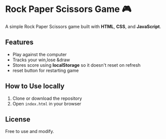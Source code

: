 # Rock Paper Scissors Game 🎮

A simple Rock Paper Scissors game built with **HTML**, **CSS**, and **JavaScript**.

## Features

- Play against the computer
- Tracks your win,lose &draw
- Stores score using **localStorage** so it doesn't reset on refresh
- reset button for restarting game

## How to Use locally

1. Clone or download the repository
2. Open `index.html` in your browser



## License

Free to use and modify.


